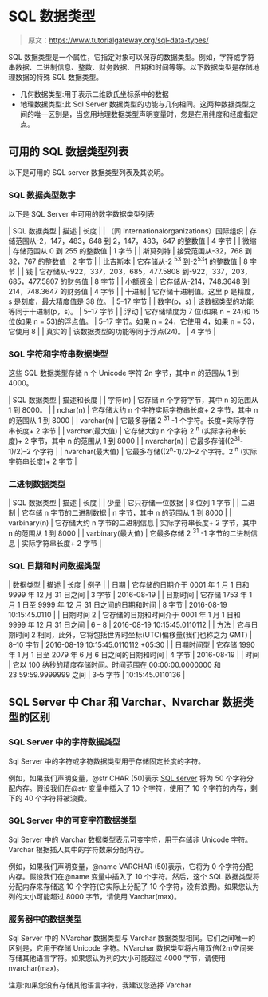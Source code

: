 # SQL 数据类型

> 原文：<https://www.tutorialgateway.org/sql-data-types/>

SQL 数据类型是一个属性，它指定对象可以保存的数据类型。例如，字符或字符串数据、二进制信息、整数、财务数据、日期和时间等等。以下数据类型是存储地理数据的特殊 SQL 数据类型。

*   几何数据类型:用于表示二维欧氏坐标系中的数据
*   地理数据类型:此 Sql Server 数据类型的功能与几何相同。这两种数据类型之间的唯一区别是，当您用地理数据类型声明变量时，您是在用纬度和经度指定点。

## 可用的 SQL 数据类型列表

以下是可用的 SQL server 数据类型列表及其说明。

### SQL 数据类型数字

以下是 SQL Server 中可用的数字数据类型列表

| SQL 数据类型 | 描述 | 长度 |
| （同 Internationalorganizations）国际组织 | 存储范围从-2，147，483，648 到 2，147，483，647 的整数值 | 4 字节 |
| 微缩 | 存储范围从 0 到 255 的整数值 | 1 字节 |
| 斯莫列特 | 接受范围从-32，768 到 32，767 的整数值 | 2 字节 |
| 比吉斯本 | 它存储从-2 <sup>53</sup> 到-2<sup>53</sup>1 的整数值 | 8 字节 |
| 钱 | 它存储从-922，337，203，685，477.5808 到-922，337，203，685，477.5807 的财务值 | 8 字节 |
| 小额资金 | 它存储从-214，748.3648 到 214，748.3647 的财务值 | 4 字节 |
| 十进制 | 它存储十进制值。这里 p 是精度，s 是刻度，最大精度值是 38 位。 | 5–17 字节 |
| 数字(p，s) | 该数据类型的功能等同于十进制(p，s)。 | 5–17 字节 |
| 浮动 | 它存储精度为 7 位(如果 n = 24)和 15 位(如果 n = 53)的浮点值。 | 5–17 字节。如果 n = 24，它使用 4，如果 n = 53，它使用 8 |
| 真实的 | 该数据类型的功能等同于浮点(24)。 | 4 字节 |

### SQL 字符和字符串数据类型

这些 SQL 数据类型存储 n 个 Unicode 字符 2n 字节，其中 n 的范围从 1 到 4000。

| SQL 数据类型 | 描述和长度 |
| 字符(n) | 它存储 n 个字符字节，其中 n 的范围从 1 到 8000。 |
| nchar(n) | 它存储大约 n 个字符实际字符串长度+ 2 字节，其中 n 的范围从 1 到 8000 |
| varchar(n) | 它最多存储 2 <sup>31</sup> -1 个字符。长度=实际字符串长度+ 2 字节 |
| varchar(最大值) | 它存储大约 n 个字符 2 <sup>n</sup> (实际字符串长度)+ 2 字节，其中 n 的范围从 1 到 8000 |
| nvarchar(n) | 它最多存储((2<sup>31</sup>-1)/2)–2 个字符 |
| nvarchar(最大值) | 它最多存储((2<sup>n</sup>-1)/2)–2 个字符。2 <sup>n</sup> (实际字符串长度)+ 2 字节 |

### 二进制数据类型

| SQL 数据类型 | 描述 | 长度 |
| 少量 | 它只存储一位数据 | 8 位列 1 字节 |
| 二进制 | 它存储 n 字节的二进制数据 | n 字节，其中 n 的范围从 1 到 8000 |
| varbinary(n) | 它存储大约 n 字节的二进制信息 | 实际字符串长度+ 2 字节，其中 n 的范围从 1 到 8000 |
| varbinary(最大值) | 它最多存储 2 <sup>31</sup> -1 字节的二进制信息 | 实际字符串长度+ 2 字节 |

### SQL 日期和时间数据类型

| 数据类型 | 描述 | 长度 | 例子 |
| 日期 | 它存储的日期介于 0001 年 1 月 1 日和 9999 年 12 月 31 日之间 | 3 字节 | 2016-08-19 |
| 日期时间 | 它存储 1753 年 1 月 1 日至 9999 年 12 月 31 日之间的日期和时间 | 8 字节 | 2016-08-19 10:15:45.0110 |
| 日期时间 2 | 它存储的日期和时间介于 0001 年 1 月 1 日和 9999 年 12 月 31 日之间 | 6 – 8 | 2016-08-19 10:15:45.0110112 |
| 方法 | 它与日期时间 2 相同，此外，它将包括世界时坐标(UTC)偏移量(我们也称之为 GMT) | 8–10 字节 | 2016-08-19 10:15:45.0110112 +05:30 |
| 日期时间型 | 它存储 1990 年 1 月 1 日至 2079 年 6 月 6 日之间的日期和时间 | 4 字节 | 2016-08-19 |
| 时间 | 它以 100 纳秒的精度存储时间。时间范围在 00:00:00.0000000 和 23:59:59.9999999 之间 | 3–5 字节 | 10:15:45.0110136 |

## SQL Server 中 Char 和 Varchar、Nvarchar 数据类型的区别

### SQL Server 中的字符数据类型

Sql Server 中的字符或字符数据类型用于存储固定长度的字符。

例如，如果我们声明变量，@str CHAR (50)表示 [SQL server](https://www.tutorialgateway.org/sql/) 将为 50 个字符分配内存。假设我们在@str 变量中插入了 10 个字符，使用了 10 个字符的内存，剩下的 40 个字符将被浪费。

### SQL Server 中的可变字符数据类型

Sql Server 中的 Varchar 数据类型表示可变字符，用于存储非 Unicode 字符。Varchar 根据插入其中的字符数来分配内存。

例如，如果我们声明变量，@name VARCHAR (50)表示，它将为 0 个字符分配内存。假设我们在@name 变量中插入了 10 个字符。然后，这个 SQL 数据类型将分配内存来存储这 10 个字符(它实际上分配了 10 个字符，没有浪费)。如果您认为列的大小可能超过 8000 字节，请使用 Varchar(max)。

### 服务器中的数据类型

Sql Server 中的 NVarchar 数据类型与 Varchar 数据类型相同。它们之间唯一的区别是，它用于存储 Unicode 字符。NVarchar 数据类型将占用双倍(2n)空间来存储其他语言字符。如果您认为列的大小可能超过 4000 字节，请使用 nvarchar(max)。

注意:如果您没有存储其他语言字符，我建议您选择 Varchar
